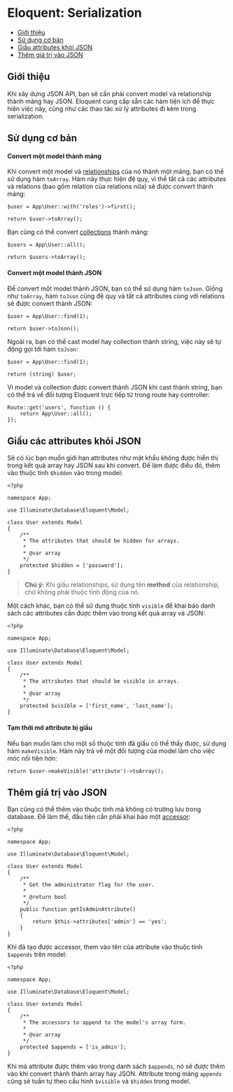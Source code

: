 # Eloquent: Serialization

- [Giới thiệu](#introduction)
- [Sử dụng cơ bản](#basic-usage)
- [Giấu attributes khỏi JSON](#hiding-attributes-from-json)
- [Thêm giá trị vào JSON](#appending-values-to-json)

<a name="introduction"></a>
## Giới thiệu

Khi xây dựng JSON API, bạn sẽ cần phải convert model và relationship thành mảng hay JSON. Eloquent cung cấp sẵn các hàm tiện ích để thực hiện việc này, cũng như các thao tác xử lý attributes đi kèm trong serialization.

<a name="basic-usage"></a>
## Sử dụng cơ bản

#### Convert một model thành mảng

Khi convert một model và [relationships](/docs/{{version}}/eloquent-relationships) của nó thành một mảng, bạn có thể sử dụng hàm `toArray`. Hàm này thực hiện đệ quy, vì thế tất cả các attributes và relations (bao gồm relation của relations nữa) sẽ được convert thành mảng:

    $user = App\User::with('roles')->first();

    return $user->toArray();

Bạn cũng có thể convert [collections](/docs/{{version}}/eloquent-collections) thành mảng:

    $users = App\User::all();

    return $users->toArray();

#### Convert một model thành JSON

Để convert một model thành JSON, bạn có thể sử dụng hàm `toJson`. Giống như `toArray`, hàm `toJson` cũng đệ quy và tất cả attributes cùng với relations sẽ được convert thành JSON:

    $user = App\User::find(1);

    return $user->toJson();

Ngoài ra, bạn có thể cast model hay collection thành string, việc này sẽ tự động gọi tới hàm `toJson`:

    $user = App\User::find(1);

    return (string) $user;

Vì model và collection được convert thành JSON khi cast thành string, bạn có thể trả về đối tượng Eloquent trực tiếp từ trong route hay controller:

    Route::get('users', function () {
        return App\User::all();
    });

<a name="hiding-attributes-from-json"></a>
## Giấu các attributes khỏi JSON

Sẽ có lúc bạn muốn giới hạn attributes như mật khẩu không được hiển thị trong kết quả array hay JSON sau khi convert. Để làm được điều đó, thêm vào thuộc tính `$hidden` vào trong model:

    <?php

    namespace App;

    use Illuminate\Database\Eloquent\Model;

    class User extends Model
    {
        /**
         * The attributes that should be hidden for arrays.
         *
         * @var array
         */
        protected $hidden = ['password'];
    }

> **Chú ý:** Khi giấu relationships, sử dụng tên **method** của relationship, chứ không phải thuộc tính động của nó.

Một cách khác, bạn có thể sử dụng thuộc tính `visible` để khai báo danh sách các attributes cần được thêm vào trong kết quả array và JSON:

    <?php

    namespace App;

    use Illuminate\Database\Eloquent\Model;

    class User extends Model
    {
        /**
         * The attributes that should be visible in arrays.
         *
         * @var array
         */
        protected $visible = ['first_name', 'last_name'];
    }

#### Tạm thời mở attribute bị giấu

Nếu bạn muốn làm cho một số thuộc tính đã giấu có thể thấy được, sử dụng hàm `makeVisible`. Hàm này trả về một đối tượng của model làm cho việc móc nối tiện hơn:

    return $user->makeVisible('attribute')->toArray();

<a name="appending-values-to-json"></a>
## Thêm giá trị vào JSON

Bạn cũng có thể thêm vào thuộc tính mà không có trường lưu trong database. Để làm thế, đầu tiện cần phải khai báo một [accessor](/docs/{{version}}/eloquent-mutators):

    <?php

    namespace App;

    use Illuminate\Database\Eloquent\Model;

    class User extends Model
    {
        /**
         * Get the administrator flag for the user.
         *
         * @return bool
         */
        public function getIsAdminAttribute()
        {
            return $this->attributes['admin'] == 'yes';
        }
    }

Khi đã tạo được accessor, them vào tên của attribute vào thuộc tính `$appends` trên model:

    <?php

    namespace App;

    use Illuminate\Database\Eloquent\Model;

    class User extends Model
    {
        /**
         * The accessors to append to the model's array form.
         *
         * @var array
         */
        protected $appends = ['is_admin'];
    }

Khi mà attribute được thêm vào trong danh sách `$appends`, nó sẽ được thêm vào khi convert thành thành array hay JSON. Attribute trong mảng `appends` cũng sẽ tuần tự theo cấu hình `$visible` và `$hidden` trong model.
